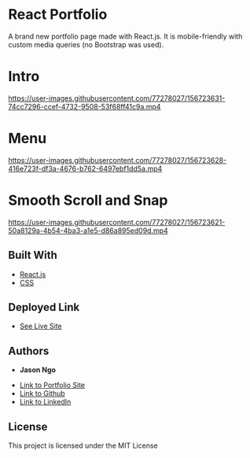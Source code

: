 # React Portfolio

A brand new portfolio page made with React.js. It is mobile-friendly with custom media queries (no Bootstrap was used). 

# Intro
https://user-images.githubusercontent.com/77278027/156723631-74cc7296-ccef-4732-9508-53f68ff41c9a.mp4

# Menu
https://user-images.githubusercontent.com/77278027/156723628-416e723f-df3a-4676-b762-6497ebf1dd5a.mp4

# Smooth Scroll and Snap
https://user-images.githubusercontent.com/77278027/156723621-50a8129a-4b54-4ba3-a1e5-d86a895ed09d.mp4




## Built With

* [React.js](https://reactjs.org/)
* [CSS](https://developer.mozilla.org/en-US/docs/Web/CSS)

## Deployed Link

* [See Live Site](https://jsncorn.github.io/react-portfolio/)


## Authors

* **Jason Ngo** 

- [Link to Portfolio Site](https://jsncorn.github.io/portfolio-v2/)
- [Link to Github](https://github.com/jsncorn)
- [Link to LinkedIn](https://www.linkedin.com/in/jason-ngo-050b481b3/)

## License

This project is licensed under the MIT License 

